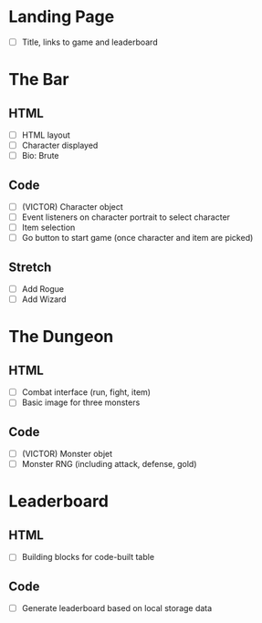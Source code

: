 # Landing Page
- [ ] Title, links to game and leaderboard


# The Bar
## HTML
- [ ] HTML layout
- [ ] Character displayed
- [ ] Bio: Brute
## Code
- [ ] (VICTOR) Character object
- [ ] Event listeners on character portrait to select character
- [ ] Item selection
- [ ] Go button to start game (once character and item are picked)
## Stretch
- [ ] Add Rogue
- [ ] Add Wizard

# The Dungeon
## HTML
- [ ] Combat interface (run, fight, item)
- [ ] Basic image for three monsters
## Code 
- [ ] (VICTOR) Monster objet
- [ ] Monster RNG (including attack, defense, gold)

# Leaderboard
## HTML
- [ ] Building blocks for code-built table
## Code
- [ ] Generate leaderboard based on local storage data